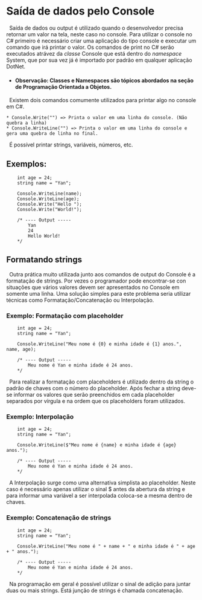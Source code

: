 # Saída de dados pelo Console

&nbsp; Saída de dados ou output é utilizado quando o desenvolvedor precisa retornar um valor na tela, neste caso no console. Para utilizar o console no C# primeiro é necessário criar uma aplicação do tipo console e executar um comando que irá printar o valor. Os comandos de print no C# serão executados atrávez da <i>classe</i> Console que está dentro do <i>namespace</i> System, que por sua vez já é importado por padrão em qualquer aplicação DotNet. <br>

- #### Observação: Classes e Namespaces são tópicos abordados na seção de Programação Orientada a Objetos.

&nbsp; Existem dois comandos comumente utilizados para printar algo no console em C#.

    * Console.Write("") => Printa o valor em uma linha do console. (Não quebra a linha)
    * Console.WriteLine("") => Printa o valor em uma linha do console e gera uma quebra de linha no final.


&nbsp; É possível printar strings, variáveis, números, etc.

## Exemplos:

```
    int age = 24;
    string name = "Yan";

    Console.WriteLine(name);
    Console.WriteLine(age);
    Console.Write("Hello ");
    Console.Write("World!"); 

    /* ---- Output -----
        Yan
        24
        Hello World!
    */
```

## Formatando strings 

&nbsp; Outra prática muito utilizada junto aos comandos de output do Console é a formatação de strings. Por vezes o programador pode encontrar-se con situações que vários valores devem ser apresentados no Console em somente uma linha. Uma solução simples para este problema seria utilizar técnicas como Formatação/Concatenação ou Interpolação. <br>

### Exemplo: Formatação com placeholder

```
    int age = 24;
    string name = "Yan";

    Console.WriteLine("Meu nome é {0} e minha idade é {1} anos.", name, age);

    /* ---- Output -----
        Meu nome é Yan e minha idade é 24 anos.
    */
```

&nbsp; Para realizar a formatação com placeholders é utilizado dentro da string o padrão de chaves com o número do placeholder. Após fechar a string deve-se informar os valores que serão preenchidos em cada placeholder separados por vírgula e na ordem que os placeholders foram utilizados.

### Exemplo: Interpolação

```
    int age = 24;
    string name = "Yan";

    Console.WriteLine($"Meu nome é {name} e minha idade é {age} anos.");

    /* ---- Output -----
        Meu nome é Yan e minha idade é 24 anos.
    */
```


&nbsp; A Interpolação surge como uma alternativa simplista ao placeholder. Neste caso é necessário apenas utilizar o sinal $ antes da abertura da string e para informar uma variável a ser interpolada coloca-se a mesma dentro de chaves.


### Exemplo: Concatenação de strings

```
    int age = 24;
    string name = "Yan";

    Console.WriteLine("Meu nome é " + name + " e minha idade é " + age  + " anos.");

    /* ---- Output -----
        Meu nome é Yan e minha idade é 24 anos.
    */
```

&nbsp; Na programação em geral é possível utilizar o sinal de adição para juntar duas ou mais strings. Está junção de strings é chamada concatenação.<br>
